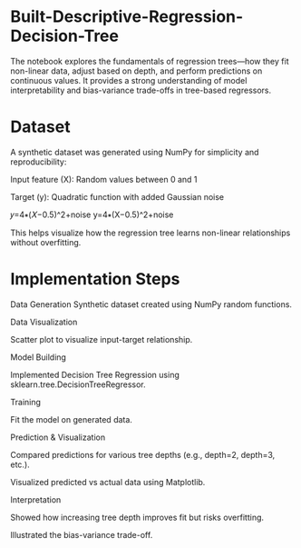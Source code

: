 # Built-Descriptive-Regression-Decision-Tree
The notebook explores the fundamentals of regression trees—how they fit non-linear data, adjust based on depth, and perform predictions on continuous values.
It provides a strong understanding of model interpretability and bias-variance trade-offs in tree-based regressors.


# Dataset

A synthetic dataset was generated using NumPy for simplicity and reproducibility:

Input feature (X): Random values between 0 and 1

Target (y): Quadratic function with added Gaussian noise

𝑦=4∗(𝑋−0.5)^2+noise
y=4∗(X−0.5)^2+noise

This helps visualize how the regression tree learns non-linear relationships without overfitting.



# Implementation Steps

Data Generation
Synthetic dataset created using NumPy random functions.

Data Visualization

Scatter plot to visualize input-target relationship.

Model Building

Implemented Decision Tree Regression using sklearn.tree.DecisionTreeRegressor.

Training

Fit the model on generated data.

Prediction & Visualization

Compared predictions for various tree depths (e.g., depth=2, depth=3, etc.).

Visualized predicted vs actual data using Matplotlib.

Interpretation

Showed how increasing tree depth improves fit but risks overfitting.

Illustrated the bias-variance trade-off.
